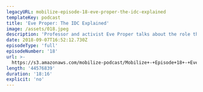 ```yaml
---
legacyURL: mobilize-episode-18-eve-proper-the-idc-explained
templateKey: podcast
title: 'Eve Proper: The IDC Explained'
image: /assets/018.jpeg
description: 'Professor and activist Eve Proper talks about the role the Independent Democratic Conference plays in the New York State Legislature and why the upcoming Democratic primaries are so important. Time to dismantle the IDC (for real this time).'
date: 2018-09-07T16:52:12.730Z
episodeType: 'full'
episodeNumber: '18'
url: >-
  https://s3.amazonaws.com/mobilize-podcast/Mobilize+-+Episode+18+-+Eve+Proper_.mp3
length: '44576839'
duration: '18:16'
explicit: 'no'
---
```

